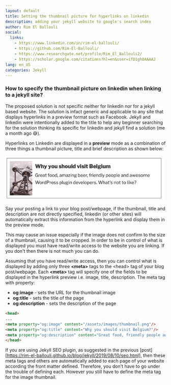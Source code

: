 ```yaml
---
layout: default
title: Setting the thumbnail picture for hyperlinks on linkedin
description: adding your jekyll website to google's search index
author: Rim El Ballouli
social:
  links:
    - https://www.linkedin.com/in/rim-el-ballouli/
    - https://github.com/Rim-El-Ballouli/
    - https://www.researchgate.net/profile/Rim_El_Ballouli2/
    - https://scholar.google.com/citations?hl=en&user=ifD1gh0AAAAJ
lang: en_US
categories: Jekyll
---
```


### How to specify the thumbnail picture on linkedin when linking to a jekyll site?

<p class="note"> The proposed solution is not specific neither for linkedin nor for a jekyll based website.
The solution is infact generic and applicable to any site that displays hyperlinks in a preview format such as Facebook. 
Jekyll and linkedin were intentionally added to the title to help any beginner searching for the solution 
thinking its specific for linkedin and jekyll find a solution (me a month ago &#128517;).</p> 

Hyperlinks on Linkedin are displayed in a **preview** mode as a combination of three things a thumbnail picture, 
title and brief description as shown below:

<img src="/assets/images/linkpreview.png" width="500">

Say your posting a link to your blog post/webpage, if the thumbnail, title and description are not directly specified, 
linkedin (or other sites) will automatically extract this information from the hyperlink and display them in the preview mode. 

This may cause an issue especially if the image does not confirm to the size of a thumbnail, causing it to be cropped.
In order to be in control of what is displayed you must have read/write access to the website you are linking. 
If you don't then there is not much you can do.

Assuming that you have read/write access, then you can control what is displayed by adding only three **\<meta>** tags 
to the \<head> tag of your blog post/webpage. Each **\<meta>** tag will specify one of the fields to be displayed in 
the hyperlink preview i.e. image, title, description. The meta tag with property: 

* **og:image** - sets the URL for the thumbnail image 
* **og:title** - sets the title of the page
* **og:description** - sets the description of the page


```html
<head> 
...
<meta property="og:image" content="/assets/images/thumbnail.png"/>
<meta property="og:title" content="Why you should visit Belgium?"/>
<meta property="og:description" content="Great food, friendly people awesome word press .."/>
</head>
```

 If you are using Jekyll SEO plugin, as suggested in the previous [post][https://rim-el-ballouli.github.io/blog/jekyll/2019/08/10/seo.html], 
 then these meta tags and others are automatically added to each page of your website according the front matter defined. 
 Therefore, you don't have to go under the trouble of defining each. However you still have to define the meta tag for the image thumbnail.  